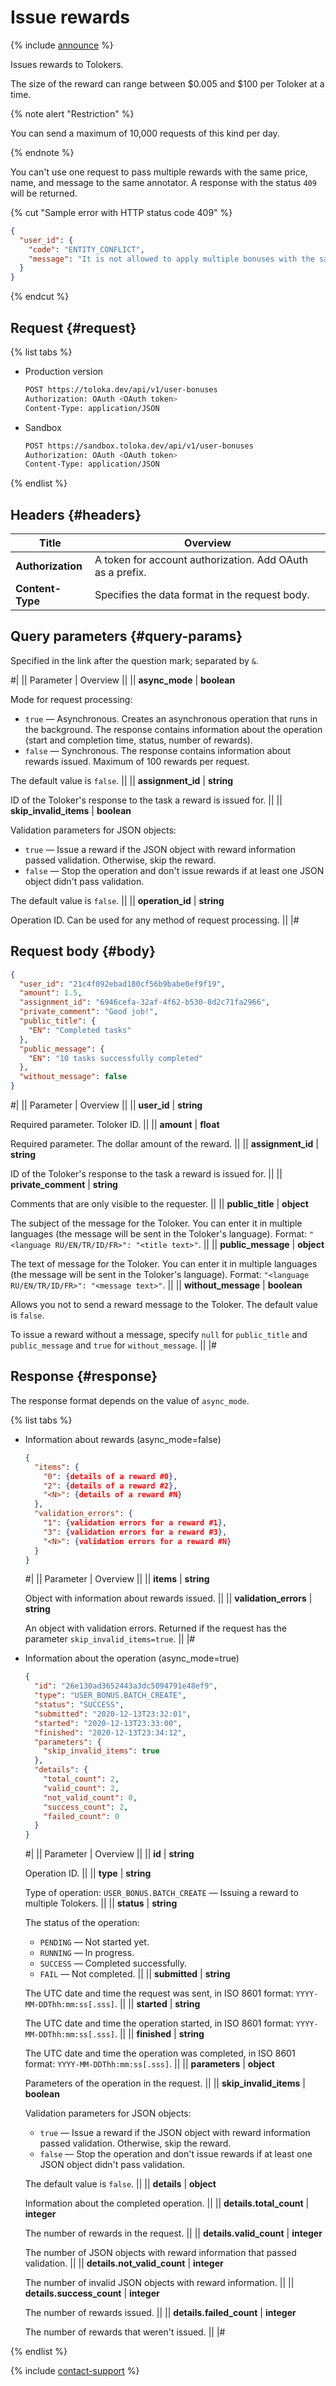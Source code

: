 # Issue rewards

{% include [announce](../_includes/announce.md) %}

Issues rewards to Tolokers.

The size of the reward can range between $0.005 and $100 per Toloker at a time.

{% note alert "Restriction" %}

You can send a maximum of 10,000 requests of this kind per day.

{% endnote %}

You can't use one request to pass multiple rewards with the same price, name, and message to the same annotator. A response with the status `409` will be returned.

{% cut "Sample error with HTTP status code 409" %}

```json
{
  "user_id": {
    "code": "ENTITY_CONFLICT",
    "message": "It is not allowed to apply multiple bonuses with the same amount, title, message and comment to same user in single operation"
  }
}
```

{% endcut %}

## Request {#request}

{% list tabs %}

- Production version

    ```bash
    POST https://toloka.dev/api/v1/user-bonuses
    Authorization: OAuth <OAuth token>
    Content-Type: application/JSON
    ```

- Sandbox

    ```bash
    POST https://sandbox.toloka.dev/api/v1/user-bonuses
    Authorization: OAuth <OAuth token>
    Content-Type: application/JSON
    ```

{% endlist %}

## Headers {#headers}

Title | Overview
----- | -----
**Authorization** | A token for account authorization. Add OAuth as a prefix. ||
**Content-Type** | Specifies the data format in the request body.

## Query parameters {#query-params}

Specified in the link after the question mark; separated by `&`.

#|
|| Parameter | Overview ||
|| **async_mode** | **boolean**

Mode for request processing:

- `true` — Asynchronous. Creates an asynchronous operation that runs in the background. The response contains information about the operation (start and completion time, status, number of rewards).
- `false` — Synchronous. The response contains information about rewards issued. Maximum of 100 rewards per request.

The default value is `false`. ||
|| **assignment_id** | **string**

ID of the Toloker's response to the task a reward is issued for. ||
|| **skip_invalid_items** | **boolean**

Validation parameters for JSON objects:

- `true` — Issue a reward if the JSON object with reward information passed validation. Otherwise, skip the reward.
- `false` — Stop the operation and don't issue rewards if at least one JSON object didn't pass validation.

The default value is `false`. ||
|| **operation_id** | **string**

Operation ID. Can be used for any method of request processing. ||
|#

## Request body {#body}

```json
{
  "user_id": "21c4f092ebad180cf56b9babe0ef9f19",
  "amount": 1.5,
  "assignment_id": "6946cefa-32af-4f62-b530-8d2c71fa2966",
  "private_comment": "Good job!",
  "public_title": {
    "EN": "Completed tasks"
  },
  "public_message": {
    "EN": "10 tasks successfully completed"
  },
  "without_message": false
}
```

#|
|| Parameter | Overview ||
|| **user_id** | **string**

Required parameter. Toloker ID. ||
|| **amount** | **float**

Required parameter. The dollar amount of the reward. ||
|| **assignment_id** | **string**

ID of the Toloker's response to the task a reward is issued for. ||
|| **private_comment** | **string**

Comments that are only visible to the requester. ||
|| **public_title** | **object**

The subject of the message for the Toloker. You can enter it in multiple languages (the message will be sent in the Toloker's language). Format: `"<language RU/EN/TR/ID/FR>": "<title text>"`. ||
|| **public_message** | **object**

The text of message for the Toloker. You can enter it in multiple languages (the message will be sent in the Toloker's language). Format: `"<language RU/EN/TR/ID/FR>": "<message text>"`. ||
|| **without_message** | **boolean**

Allows you not to send a reward message to the Toloker. The default value is `false`.

To issue a reward without a message, specify `null` for `public_title` and `public_message` and `true` for `without_message`. ||
|#

## Response {#response}

The response format depends on the value of `async_mode`.

{% list tabs %}

- Information about rewards (async_mode=false)

    ```json
    {
      "items": {
        "0": {details of a reward #0},
        "2": {details of a reward #2},
        "<N>": {details of a reward #N}
      },
      "validation_errors": {
        "1": {validation errors for a reward #1},
        "3": {validation errors for a reward #3},
        "<N>": {validation errors for a reward #N}
      }
    }
    ```

    #|
    || Parameter | Overview ||
    || **items** | **string**

    Object with information about rewards issued. ||
    || **validation_errors** | **string**

    An object with validation errors. Returned if the request has the parameter `skip_invalid_items=true`. ||
    |#

- Information about the operation (async_mode=true)

    ```json
    {
      "id": "26e130ad3652443a3dc5094791e48ef9",
      "type": "USER_BONUS.BATCH_CREATE",
      "status": "SUCCESS",
      "submitted": "2020-12-13T23:32:01",
      "started": "2020-12-13T23:33:00",
      "finished": "2020-12-13T23:34:12",
      "parameters": {
        "skip_invalid_items": true
      },
      "details": {
        "total_count": 2,
        "valid_count": 2,
        "not_valid_count": 0,
        "success_count": 2,
        "failed_count": 0
      }
    }
    ```

    #|
    || Parameter | Overview ||
    || **id** | **string**

    Operation ID. ||
    || **type** | **string**

    Type of operation: `USER_BONUS.BATCH_CREATE` — Issuing a reward to multiple Tolokers. ||
    || **status** | **string**

    The status of the operation:

    - `PENDING` — Not started yet.
    - `RUNNING` — In progress.
    - `SUCCESS` — Completed successfully.
    - `FAIL` — Not completed. ||
    || **submitted** | **string**

    The UTC date and time the request was sent, in ISO 8601 format: `YYYY-MM-DDThh:mm:ss[.sss]`. ||
    || **started** | **string**

    The UTC date and time the operation started, in ISO 8601 format: `YYYY-MM-DDThh:mm:ss[.sss]`. ||
    || **finished** | **string**

    The UTC date and time the operation was completed, in ISO 8601 format: `YYYY-MM-DDThh:mm:ss[.sss]`. ||
    || **parameters** | **object**

    Parameters of the operation in the request. ||
    || **skip_invalid_items** | **boolean**

    Validation parameters for JSON objects:

    - `true` — Issue a reward if the JSON object with reward information passed validation. Otherwise, skip the reward.
    - `false` — Stop the operation and don't issue rewards if at least one JSON object didn't pass validation.

    The default value is `false`. ||
    || **details** | **object**

    Information about the completed operation. ||
    || **details.total_count** | **integer**

    The number of rewards in the request. ||
    || **details.valid_count** | **integer**

    The number of JSON objects with reward information that passed validation. ||
    || **details.not_valid_count** | **integer**

    The number of invalid JSON objects with reward information. ||
    || **details.success_count** | **integer**

    The number of rewards issued. ||
    || **details.failed_count** | **integer**

    The number of rewards that weren't issued. ||
    |#

{% endlist %}

{% include [contact-support](../../guide/_includes/contact-support.md) %}